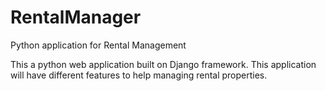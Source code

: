 # RentalManager
Python application for Rental Management

This a python web application built on Django framework. This application will have different features to help managing rental properties.
